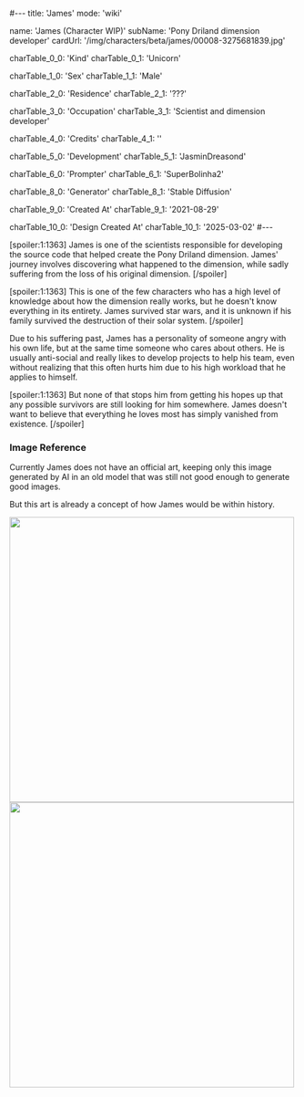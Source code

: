 #---
title: 'James'
mode: 'wiki'

name: 'James (Character WIP)'
subName: 'Pony Driland dimension developer'
cardUrl: '/img/characters/beta/james/00008-3275681839.jpg'

charTable_0_0: 'Kind'
charTable_0_1: 'Unicorn'

charTable_1_0: 'Sex'
charTable_1_1: 'Male'

charTable_2_0: 'Residence'
charTable_2_1: '???'

charTable_3_0: 'Occupation'
charTable_3_1: 'Scientist and dimension developer'

charTable_4_0: 'Credits'
charTable_4_1: ''

charTable_5_0: 'Development'
charTable_5_1: 'JasminDreasond'

charTable_6_0: 'Prompter'
charTable_6_1: 'SuperBolinha2'

charTable_8_0: 'Generator'
charTable_8_1: 'Stable Diffusion'

charTable_9_0: 'Created At'
charTable_9_1: '2021-08-29'

charTable_10_0: 'Design Created At'
charTable_10_1: '2025-03-02'
#---

[spoiler:1:1363]
James is one of the scientists responsible for developing the source code that helped create the Pony Driland dimension. James' journey involves discovering what happened to the dimension, while sadly suffering from the loss of his original dimension.
[/spoiler]

[spoiler:1:1363]
This is one of the few characters who has a high level of knowledge about how the dimension really works, but he doesn't know everything in its entirety. James survived star wars, and it is unknown if his family survived the destruction of their solar system.
[/spoiler]

Due to his suffering past, James has a personality of someone angry with his own life, but at the same time someone who cares about others. He is usually anti-social and really likes to develop projects to help his team, even without realizing that this often hurts him due to his high workload that he applies to himself.

[spoiler:1:1363]
But none of that stops him from getting his hopes up that any possible survivors are still looking for him somewhere. James doesn't want to believe that everything he loves most has simply vanished from existence.
[/spoiler]

### Image Reference

Currently James does not have an official art, keeping only this image generated by AI in an old model that was still not good enough to generate good images.

But this art is already a concept of how James would be within history.

<img src="/img/characters/beta/james/00008-3275681839.jpg" height="500">

<img src="/img/characters/beta/james/old/image.png" height="500">